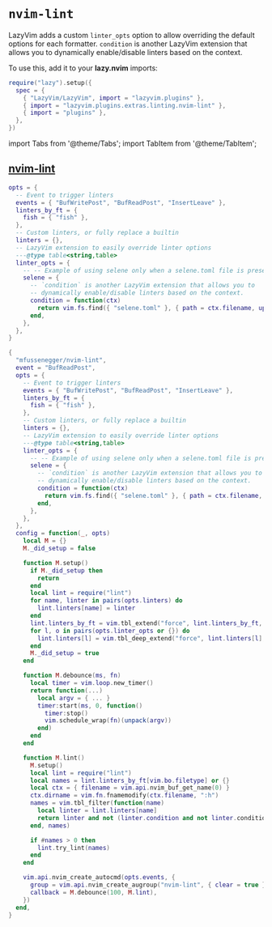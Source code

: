 # `nvim-lint`

LazyVim adds a custom `linter_opts` option to allow overriding the
default options for each formatter.
`condition` is another LazyVim extension that allows you to
dynamically enable/disable linters based on the context.

<!-- plugins:start -->

To use this, add it to your **lazy.nvim** imports:

```lua title="lua/config/lazy.lua" {4}
require("lazy").setup({
  spec = {
    { "LazyVim/LazyVim", import = "lazyvim.plugins" },
    { import = "lazyvim.plugins.extras.linting.nvim-lint" },
    { import = "plugins" },
  },
})
```

import Tabs from '@theme/Tabs';
import TabItem from '@theme/TabItem';

## [nvim-lint](https://github.com/mfussenegger/nvim-lint)

<Tabs>

<TabItem value="opts" label="Options">

```lua
opts = {
  -- Event to trigger linters
  events = { "BufWritePost", "BufReadPost", "InsertLeave" },
  linters_by_ft = {
    fish = { "fish" },
  },
  -- Custom linters, or fully replace a builtin
  linters = {},
  -- LazyVim extension to easily override linter options
  ---@type table<string,table>
  linter_opts = {
    -- -- Example of using selene only when a selene.toml file is present
    selene = {
      -- `condition` is another LazyVim extension that allows you to
      -- dynamically enable/disable linters based on the context.
      condition = function(ctx)
        return vim.fs.find({ "selene.toml" }, { path = ctx.filename, upward = true })[1]
      end,
    },
  },
}
```

</TabItem>


<TabItem value="code" label="Full Spec">

```lua
{
  "mfussenegger/nvim-lint",
  event = "BufReadPost",
  opts = {
    -- Event to trigger linters
    events = { "BufWritePost", "BufReadPost", "InsertLeave" },
    linters_by_ft = {
      fish = { "fish" },
    },
    -- Custom linters, or fully replace a builtin
    linters = {},
    -- LazyVim extension to easily override linter options
    ---@type table<string,table>
    linter_opts = {
      -- -- Example of using selene only when a selene.toml file is present
      selene = {
        -- `condition` is another LazyVim extension that allows you to
        -- dynamically enable/disable linters based on the context.
        condition = function(ctx)
          return vim.fs.find({ "selene.toml" }, { path = ctx.filename, upward = true })[1]
        end,
      },
    },
  },
  config = function(_, opts)
    local M = {}
    M._did_setup = false

    function M.setup()
      if M._did_setup then
        return
      end
      local lint = require("lint")
      for name, linter in pairs(opts.linters) do
        lint.linters[name] = linter
      end
      lint.linters_by_ft = vim.tbl_extend("force", lint.linters_by_ft, opts.linters_by_ft)
      for l, o in pairs(opts.linter_opts or {}) do
        lint.linters[l] = vim.tbl_deep_extend("force", lint.linters[l], o)
      end
      M._did_setup = true
    end

    function M.debounce(ms, fn)
      local timer = vim.loop.new_timer()
      return function(...)
        local argv = { ... }
        timer:start(ms, 0, function()
          timer:stop()
          vim.schedule_wrap(fn)(unpack(argv))
        end)
      end
    end

    function M.lint()
      M.setup()
      local lint = require("lint")
      local names = lint.linters_by_ft[vim.bo.filetype] or {}
      local ctx = { filename = vim.api.nvim_buf_get_name(0) }
      ctx.dirname = vim.fn.fnamemodify(ctx.filename, ":h")
      names = vim.tbl_filter(function(name)
        local linter = lint.linters[name]
        return linter and not (linter.condition and not linter.condition(ctx))
      end, names)

      if #names > 0 then
        lint.try_lint(names)
      end
    end

    vim.api.nvim_create_autocmd(opts.events, {
      group = vim.api.nvim_create_augroup("nvim-lint", { clear = true }),
      callback = M.debounce(100, M.lint),
    })
  end,
}
```

</TabItem>

</Tabs>

<!-- plugins:end -->
